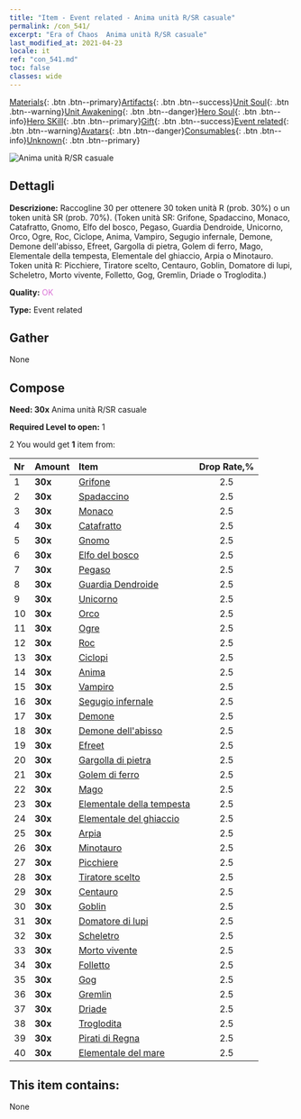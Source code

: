 ```yaml
---
title: "Item - Event related - Anima unità R/SR casuale"
permalink: /con_541/
excerpt: "Era of Chaos  Anima unità R/SR casuale"
last_modified_at: 2021-04-23
locale: it
ref: "con_541.md"
toc: false
classes: wide
---
```

 [Materials](/ItemsIT/){: .btn .btn--primary}[Artifacts](/ItemsIT/Artifacts/){: .btn .btn--success}[Unit Soul](/ItemsIT/UnitSoul/){: .btn .btn--warning}[Unit Awakening](/ItemsIT/UnitAwakening/){: .btn .btn--danger}[Hero Soul](/ItemsIT/HeroSoul/){: .btn .btn--info}[Hero SKill](/ItemsIT/HeroSkill/){: .btn .btn--primary}[Gift](/ItemsIT/Gift/){: .btn .btn--success}[Event related](/ItemsIT/Events/){: .btn .btn--warning}[Avatars](/ItemsIT/Avatars/){: .btn .btn--danger}[Consumables](/ItemsIT/Consumables/){: .btn .btn--info}[Unknown](/ItemsIT/Unknown/){: .btn .btn--primary}

 ![Anima unità R/SR casuale](/images/t/i_10027.png)

## Dettagli
 **Descrizione:** Raccogline 30 per ottenere 30 token unità R (prob. 30%) o un token unità SR (prob. 70%). (Token unità SR: Grifone, Spadaccino, Monaco, Catafratto, Gnomo, Elfo del bosco, Pegaso, Guardia Dendroide, Unicorno, Orco, Ogre, Roc, Ciclope, Anima, Vampiro, Segugio infernale, Demone, Demone dell'abisso, Efreet, Gargolla di pietra, Golem di ferro, Mago, Elementale della tempesta, Elementale del ghiaccio, Arpia o Minotauro. Token unità R: Picchiere, Tiratore scelto, Centauro, Goblin, Domatore di lupi, Scheletro, Morto vivente, Folletto, Gog, Gremlin, Driade o Troglodita.)

 **Quality:** <span style="color: #DA70D6">OK</span>

 **Type:** Event related

## Gather

  None

## Compose

 **Need: 30x** Anima unità R/SR casuale

 **Required Level to open:** 1

 2 You would get **1** item  from:

  | Nr | Amount |     Item    | Drop Rate,% |
  |:---|:-------|:------------|:---------:|
  | 1 |  **30x** | [Grifone](/ItemsIT/unt_192/) | 2.5 | 
  | 2 |  **30x** | [Spadaccino](/ItemsIT/unt_193/) | 2.5 | 
  | 3 |  **30x** | [Monaco](/ItemsIT/unt_194/) | 2.5 | 
  | 4 |  **30x** | [Catafratto](/ItemsIT/unt_195/) | 2.5 | 
  | 5 |  **30x** | [Gnomo](/ItemsIT/unt_200/) | 2.5 | 
  | 6 |  **30x** | [Elfo del bosco](/ItemsIT/unt_201/) | 2.5 | 
  | 7 |  **30x** | [Pegaso](/ItemsIT/unt_202/) | 2.5 | 
  | 8 |  **30x** | [Guardia Dendroide](/ItemsIT/unt_203/) | 2.5 | 
  | 9 |  **30x** | [Unicorno](/ItemsIT/unt_204/) | 2.5 | 
  | 10 |  **30x** | [Orco](/ItemsIT/unt_219/) | 2.5 | 
  | 11 |  **30x** | [Ogre](/ItemsIT/unt_220/) | 2.5 | 
  | 12 |  **30x** | [Roc](/ItemsIT/unt_221/) | 2.5 | 
  | 13 |  **30x** | [Ciclopi](/ItemsIT/unt_222/) | 2.5 | 
  | 14 |  **30x** | [Anima](/ItemsIT/unt_210/) | 2.5 | 
  | 15 |  **30x** | [Vampiro](/ItemsIT/unt_211/) | 2.5 | 
  | 16 |  **30x** | [Segugio infernale](/ItemsIT/unt_228/) | 2.5 | 
  | 17 |  **30x** | [Demone](/ItemsIT/unt_229/) | 2.5 | 
  | 18 |  **30x** | [Demone dell'abisso](/ItemsIT/unt_230/) | 2.5 | 
  | 19 |  **30x** | [Efreet](/ItemsIT/unt_231/) | 2.5 | 
  | 20 |  **30x** | [Gargolla di pietra](/ItemsIT/unt_236/) | 2.5 | 
  | 21 |  **30x** | [Golem di ferro](/ItemsIT/unt_237/) | 2.5 | 
  | 22 |  **30x** | [Mago](/ItemsIT/unt_238/) | 2.5 | 
  | 23 |  **30x** | [Elementale della tempesta](/ItemsIT/unt_263/) | 2.5 | 
  | 24 |  **30x** | [Elementale del ghiaccio](/ItemsIT/unt_264/) | 2.5 | 
  | 25 |  **30x** | [Arpia](/ItemsIT/unt_245/) | 2.5 | 
  | 26 |  **30x** | [Minotauro](/ItemsIT/unt_248/) | 2.5 | 
  | 27 |  **30x** | [Picchiere](/ItemsIT/unt_190/) | 2.5 | 
  | 28 |  **30x** | [Tiratore scelto](/ItemsIT/unt_191/) | 2.5 | 
  | 29 |  **30x** | [Centauro](/ItemsIT/unt_199/) | 2.5 | 
  | 30 |  **30x** | [Goblin](/ItemsIT/unt_217/) | 2.5 | 
  | 31 |  **30x** | [Domatore di lupi](/ItemsIT/unt_218/) | 2.5 | 
  | 32 |  **30x** | [Scheletro](/ItemsIT/unt_208/) | 2.5 | 
  | 33 |  **30x** | [Morto vivente](/ItemsIT/unt_209/) | 2.5 | 
  | 34 |  **30x** | [Folletto](/ItemsIT/unt_226/) | 2.5 | 
  | 35 |  **30x** | [Gog](/ItemsIT/unt_227/) | 2.5 | 
  | 36 |  **30x** | [Gremlin](/ItemsIT/unt_235/) | 2.5 | 
  | 37 |  **30x** | [Driade](/ItemsIT/unt_262/) | 2.5 | 
  | 38 |  **30x** | [Troglodita](/ItemsIT/unt_244/) | 2.5 | 
  | 39 |  **30x** | [Pirati di Regna](/ItemsIT/unt_273/) | 2.5 | 
  | 40 |  **30x** | [Elementale del mare](/ItemsIT/unt_275/) | 2.5 | 


## This item contains:

  None

